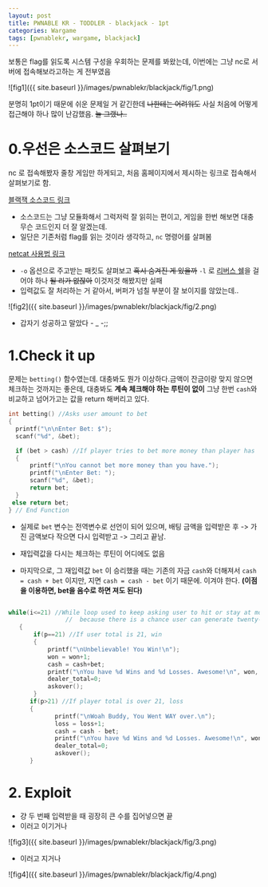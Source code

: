 ```yaml
---
layout: post
title: PWNABLE KR - TODDLER - blackjack - 1pt
categories: Wargame
tags: [pwnablekr, wargame, blackjack]
---
```


보통은 flag를 읽도록 시스템 구성을 우회하는 문제를 봐왔는데, 이번에는 그냥 nc로 서버에 접속해보라고하는 게 전부였음

![fig1]({{ site.baseurl }}/images/pwnablekr/blackjack/fig/1.png)

분명히 1pt이기 때문에 쉬운 문제일 거 같긴한데 ~~나한테는 어려워도~~ 사실 처음에 어떻게 접근해야 하나 많이 난감했음. ~~늘 그랬나..~~

# 0.우선은 소스코드 살펴보기

  nc 로 접속해봤자 줄창 게임만 하게되고, 처음 홈페이지에서 제시하는 링크로 접속해서 살펴보기로 함.

  [블랙잭 소스코드 링크 ](http://cboard.cprogramming.com/c-programming/114023-simple-blackjack-program.html)


  * 소스코드는 그냥 모듈화해서 그럭저럭 잘 읽히는 편이고, 게임을 한번 해보면 대충 무슨 코드인지 더 잘 알겠는데.
  * 일단은 기존처럼 flag를 읽는 것이라 생각하고, ```nc``` 명령어를 살펴봄

  [netcat 사용법 링크](http://devanix.tistory.com/307)

  * ```-o``` 옵션으로 주고받는 패킷도 살펴보고 ~~혹시 숨겨진 게 있을까~~ ```-l``` 로 [리버스 쉘](http://kali-km.tistory.com/entry/Netcat-Reverse-Shell)을 걸어야 하나 ~~될 리가 없잖아~~ 이것저것 해봤지만 실패
  * 입력값도 잘 처리하는 거 같아서, 버퍼가 넘칠 부분이 잘 보이지를 않았는데..

  ![fig2]({{ site.baseurl }}/images/pwnablekr/blackjack/fig/2.png)

  * 갑자기 성공하고 말았다 - _ -;;

# 1.Check it up

  문제는 ```betting()``` 함수였는데. 대충봐도 뭔가 이상하다.금액이 잔금이랑 맞지 않으면 체크하는 것까지는 좋은데, 대충봐도 **계속 체크해야 하는 루틴이 없이** 그냥 한번 ```cash```와 비교하고 넘어가고는 값을 return 해버리고 있다.

  ```c
  int betting() //Asks user amount to bet
  {
    printf("\n\nEnter Bet: $");
    scanf("%d", &bet);

    if (bet > cash) //If player tries to bet more money than player has
    {
        printf("\nYou cannot bet more money than you have.");
        printf("\nEnter Bet: ");
        scanf("%d", &bet);
        return bet;
    }
   else return bet;
  } // End Function
  ```

  * 실제로 ```bet``` 변수는 전역변수로 선언이 되어 있으며, 배팅 금액을 입력받은 후 -> 가진 금액보다 작으면 다시 입력받고 -> 그리고 끝남.

  * 재입력값을 다시는 체크하는 루틴이 어디에도 없음

  * 마지막으로, 그 재입력값 ```bet``` 이 승리했을 때는 기존의 자금 ```cash```와 더해져서 ```cash = cash + bet``` 이지만, 지면 ```cash = cash - bet``` 이기 때문에. 이겨야 한다. **(이점을 이용하면, bet을 음수로 하면 져도 된다)**

  ```c

  while(i<=21) //While loop used to keep asking user to hit or stay at most twenty-one times
                  //  because there is a chance user can generate twenty-one consecutive 1's
     {
         if(p==21) //If user total is 21, win
         {
             printf("\nUnbelievable! You Win!\n");
             won = won+1;
             cash = cash+bet;
             printf("\nYou have %d Wins and %d Losses. Awesome!\n", won, loss);
             dealer_total=0;
             askover();
         }
        if(p>21) //If player total is over 21, loss
        {
               printf("\nWoah Buddy, You Went WAY over.\n");
               loss = loss+1;
               cash = cash - bet;
               printf("\nYou have %d Wins and %d Losses. Awesome!\n", won, loss);
               dealer_total=0;
               askover();
        }
  ```

# 2. Exploit
  * 걍 두 번째 입력받을 때 굉장히 큰 수를 집어넣으면 끝
  * 이러고 이기거나


![fig3]({{ site.baseurl }}/images/pwnablekr/blackjack/fig/3.png)


  * 이러고 지거나


![fig4]({{ site.baseurl }}/images/pwnablekr/blackjack/fig/4.png)
